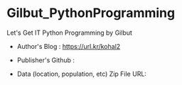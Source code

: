 # Gilbut_PythonProgramming
Let's Get IT Python Programming by Gilbut

- Author's Blog :
https://url.kr/kohal2

- Publisher's Github :

- Data (location, population, etc) Zip File URL:
